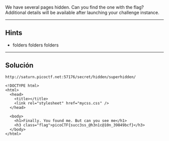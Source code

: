 We have several pages hidden. Can you find the one with the flag?
Additional details will be available after launching your challenge instance.
________
## Hints
* folders folders folders
_________
## Solución

```
http://saturn.picoctf.net:57176/secret/hidden/superhidden/

<!DOCTYPE html>
<html>
  <head>
    <title></title>
    <link rel="stylesheet" href="mycss.css" />
  </head>

  <body>
    <h1>Finally. You found me. But can you see me</h1>
    <h3 class="flag">picoCTF{succ3ss_@h3n1c@10n_39849bcf}</h3>
  </body>
</html>
```
